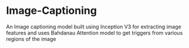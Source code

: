 # Image-Captioning
An Image captioning model built using Inception V3 for extracting image features and uses Bahdanau Attention model to get triggers from various regions of the image

